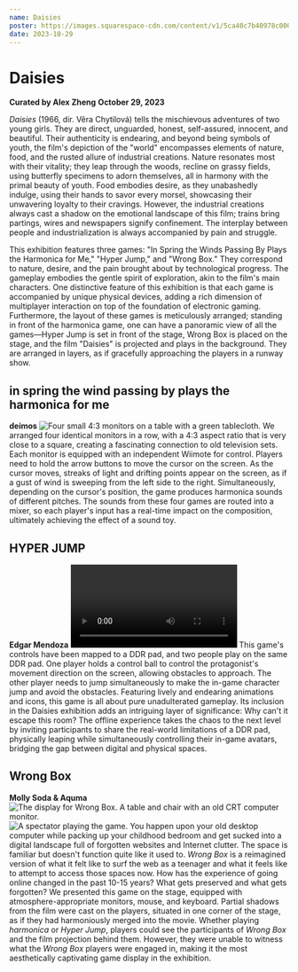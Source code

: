 ```yaml
---
name: Daisies
poster: https://images.squarespace-cdn.com/content/v1/5ca40c7b40978c0001458f5d/9ac099fc-e228-4c18-89d0-0ef3c7ef93ed/posters_square+-+Alex+Zheng.png?format=2500w
date: 2023-10-29
---
```


# Daisies
**Curated by Alex Zheng**
**October 29, 2023**

*Daisies* (1966, dir. Věra Chytilová) tells the mischievous adventures of two young girls. They are direct, unguarded, honest, self-assured, innocent, and beautiful. Their authenticity is endearing, and beyond being symbols of youth, the film's depiction of the "world" encompasses elements of nature, food, and the rusted allure of industrial creations. Nature resonates most with their vitality; they leap through the woods, recline on grassy fields, using butterfly specimens to adorn themselves, all in harmony with the primal beauty of youth. Food embodies desire, as they unabashedly indulge, using their hands to savor every morsel, showcasing their unwavering loyalty to their cravings. However, the industrial creations always cast a shadow on the emotional landscape of this film; trains bring partings, wires and newspapers signify confinement. The interplay between people and industrialization is always accompanied by pain and struggle.

This exhibition features three games: "In Spring the Winds Passing By Plays the Harmonica for Me," "Hyper Jump," and "Wrong Box." They correspond to nature, desire, and the pain brought about by technological progress. The gameplay embodies the gentle spirit of exploration, akin to the film's main characters. 
One distinctive feature of this exhibition is that each game is accompanied by unique physical devices, adding a rich dimension of multiplayer interaction on top of the foundation of electronic gaming. 
Furthermore, the layout of these games is meticulously arranged; standing in front of the harmonica game, one can have a panoramic view of all the games—Hyper Jump is set in front of the stage, Wrong Box is placed on the stage, and the film "Daisies" is projected and plays in the background. They are arranged in layers, as if gracefully approaching the players in a runway show.

## in spring the wind passing by plays the harmonica for me 
**deimos**
![Four small 4:3 monitors on a table with a green tablecloth.](https://drive.google.com/thumbnail?id=1uIIxj4XI-BgN_InRUMIqzz28flBatKFo&sz=w1000)
We arranged four identical monitors in a row, with a 4:3 aspect ratio that is very close to a square, creating a fascinating connection to old television sets. Each monitor is equipped with an independent Wiimote for control. Players need to hold the arrow buttons to move the cursor on the screen. As the cursor moves, streaks of light and drifting points appear on the screen, as if a gust of wind is sweeping from the left side to the right. Simultaneously, depending on the cursor's position, the game produces harmonica sounds of different pitches. The sounds from these four games are routed into a mixer, so each player's input has a real-time impact on the composition, ultimately achieving the effect of a sound toy.

## HYPER JUMP
**Edgar Mendoza**
<video src="C0125.MP4"></video>
This game's controls have been mapped to a DDR pad, and two people play on the same DDR pad. One player holds a control ball to control the protagonist's movement direction on the screen, allowing obstacles to approach. The other player needs to jump simultaneously to make the in-game character jump and avoid the obstacles.
Featuring lively and endearing animations and icons, this game is all about pure unadulterated gameplay. Its inclusion in the Daisies exhibition adds an intriguing layer of significance: Why can't it escape this room? The offline experience takes the chaos to the next level by inviting participants to share the real-world limitations of a DDR pad, physically leaping while simultaneously controlling their in-game avatars, bridging the gap between digital and physical spaces.

## Wrong Box
**Molly Soda & Aquma**
![The display for Wrong Box. A table and chair with an old CRT computer monitor.](DSC01879.jpg)
![A spectator playing the game.](DSC01966.jpg)
You happen upon your old desktop computer while packing up your childhood bedroom and get sucked into a digital landscape full of forgotten websites and Internet clutter. The space is familiar but doesn't function quite like it used to.
*Wrong Box* is a reimagined version of what it felt like to surf the web as a teenager and what it feels like to attempt to access those spaces now. How has the experience of going online changed in the past 10-15 years? What gets preserved and what gets forgotten?
We presented this game on the stage, equipped with atmosphere-appropriate monitors, mouse, and keyboard. Partial shadows from the film were cast on the players, situated in one corner of the stage, as if they had harmoniously merged into the movie. Whether playing *harmonica* or *Hyper Jump*, players could see the participants of *Wrong Box* and the film projection behind them. However, they were unable to witness what the *Wrong Box* players were engaged in, making it the most aesthetically captivating game display in the exhibition.